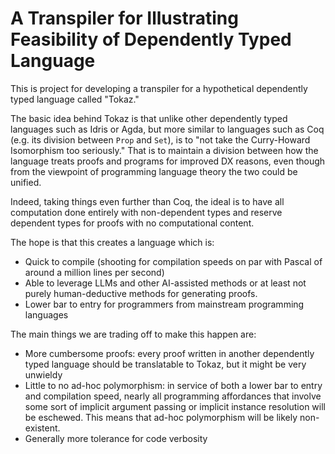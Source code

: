 # A Transpiler for Illustrating Feasibility of Dependently Typed Language

This is project for developing a transpiler for a hypothetical dependently typed language called "Tokaz."

The basic idea behind Tokaz is that unlike other dependently typed languages such as Idris or Agda, but more similar to languages such as Coq (e.g. its division between `Prop` and `Set`), is to "not take the Curry-Howard Isomorphism too seriously." That is to maintain a division between how the language treats proofs and programs for improved DX reasons, even though from the viewpoint of programming language theory the two could be unified.

Indeed, taking things even further than Coq, the ideal is to have all computation done entirely with non-dependent types and reserve dependent types for proofs with no computational content.

The hope is that this creates a language which is:

+ Quick to compile (shooting for compilation speeds on par with Pascal of around a million lines per second)
+ Able to leverage LLMs and other AI-assisted methods or at least not purely human-deductive methods for generating proofs.
+ Lower bar to entry for programmers from mainstream programming languages

The main things we are trading off to make this happen are:

+ More cumbersome proofs: every proof written in another dependently typed language should be translatable to Tokaz, but it might be very unwieldy
+ Little to no ad-hoc polymorphism: in service of both a lower bar to entry and compilation speed, nearly all programming affordances that involve some sort of implicit argument passing or implicit instance resolution will be eschewed. This means that ad-hoc polymorphism will be likely non-existent.
+ Generally more tolerance for code verbosity
